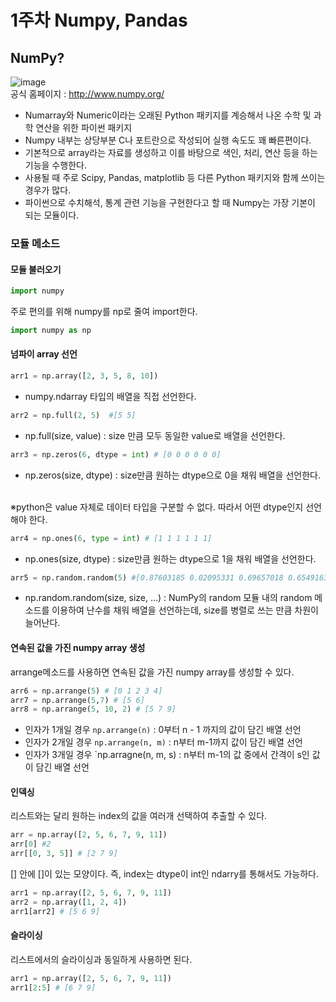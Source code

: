 # 1주차 Numpy, Pandas
## NumPy?
![image](https://user-images.githubusercontent.com/79446573/135745988-adb223aa-401c-44c2-a33d-7859e27298f6.png)
<br>공식 홈페이지 : http://www.numpy.org/
 - Numarray와 Numeric이라는 오래된 Python 패키지를 계승해서 나온 수학 및 과학 연산을 위한 파이썬 패키지
 - Numpy 내부는 상당부분 C나 포트란으로 작성되어 실행 속도도 꽤 빠른편이다. 
 - 기본적으로 array라는 자료를 생성하고 이를 바탕으로 색인, 처리, 연산 등을 하는 기능을 수행한다.
 - 사용될 때 주로 Scipy, Pandas, matplotlib 등 다른 Python 패키지와 함께 쓰이는 경우가 많다.
 - 파이썬으로 수치해석, 통계 관련 기능을 구현한다고 할 때 Numpy는 가장 기본이 되는 모듈이다.

### 모듈 메소드
#### 모듈 불러오기
```python
import numpy
```
주로 편의를 위해 numpy를 np로 줄여 import한다.
```python
import numpy as np
```
#### 넘파이 array 선언
```python
arr1 = np.array([2, 3, 5, 8, 10])
```
 - numpy.ndarray 타입의 배열을 직접 선언한다.
```python
arr2 = np.full(2, 5)  #[5 5]
```
 - np.full(size, value) : size 만큼 모두 동일한 value로 배열을 선언한다.
```python
arr3 = np.zeros(6, dtype = int) # [0 0 0 0 0 0]
```
 - np.zeros(size, dtype) : size만큼 원하는 dtype으로 0을 채워 배열을 선언한다.
 
<br>※python은 value 자체로 데이터 타입을 구분할 수 없다. 따라서 어떤 dtype인지 선언해야 한다.
```python
arr4 = np.ones(6, type = int) # [1 1 1 1 1 1]
```
 - np.ones(size, dtype) : size만큼 원하는 dtype으로 1을 채워 배열을 선언한다.
```python
arr5 = np.random.random(5) #[0.87603185 0.02095331 0.69657018 0.6549163 0.74435118]
```
 - np.random.random(size, size, ...) : NumPy의 random 모듈 내의 random 메소드를 이용하여 난수를 채워 배열을 선언하는데, size를 병렬로 쓰는 만큼 차원이 늘어난다.
#### 연속된 값을 가진 numpy array 생성
arrange메소드를 사용하면 연속된 값을 가진 numpy array를 생성할 수 있다.
```python
arr6 = np.arrange(5) # [0 1 2 3 4]
arr7 = np.arrange(5,7) # [5 6]
arr8 = np.arrange(5, 10, 2) # [5 7 9]
```
 - 인자가 1개일 경우 `np.arrange(n)` : 0부터 n - 1 까지의 값이 담긴 배열 선언
 - 인자가 2개일 경우 `np.arrange(n, m)` : n부터 m-1까지 값이 담긴 배열 선언
 - 인자가 3개일 경우 `np.arragne(n, m, s) : n부터 m-1의 값 중에서 간격이 s인 값이 담긴 배열 선언
#### 인덱싱
리스트와는 달리 원하는 index의 값을 여러개 선택하여 추출할 수 있다.
```python
arr = np.array([2, 5, 6, 7, 9, 11])
arr[0] #2
arr[[0, 3, 5]] # [2 7 9]
```
[] 안에 []이 있는 모양이다. 즉, index는 dtype이 int인 ndarry를 통해서도 가능하다.
```python
arr1 = np.array([2, 5, 6, 7, 9, 11])
arr2 = np.array([1, 2, 4])
arr1[arr2] # [5 6 9]
```
#### 슬라이싱
리스트에서의 슬라이싱과 동일하게 사용하면 된다.
```python
arr1 = np.array([2, 5, 6, 7, 9, 11])
arr1[2:5] # [6 7 9]
